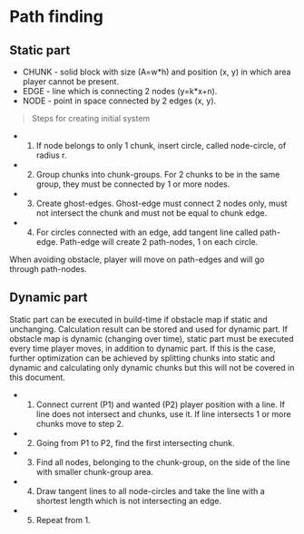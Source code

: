 # Path finding

## Static part

- CHUNK - solid block with size (A=w\*h) and position (x, y) in which area player cannot be present.
- EDGE - line which is connecting 2 nodes (y=k\*x+n).
- NODE - point in space connected by 2 edges (x, y).

> Steps for creating initial system

- 1. If node belongs to only 1 chunk, insert circle, called node-circle, of radius r.
- 2. Group chunks into chunk-groups. For 2 chunks to be in the same group, they must be connected by 1 or more nodes.
- 3. Create ghost-edges. Ghost-edge must connect 2 nodes only, must not intersect the chunk and must not be equal to chunk edge.
- 4. For circles connected with an edge, add tangent line called path-edge. Path-edge will create 2 path-nodes, 1 on each circle.

When avoiding obstacle, player will move on path-edges and will go through path-nodes.

## Dynamic part

Static part can be executed in build-time if obstacle map if static and unchanging. Calculation result can be stored and used for dynamic part. If obstacle map is dynamic (changing over time), static part must be executed every time player moves, in addition to dynamic part. If this is the case, further optimization can be achieved by splitting chunks into static and dynamic and calculating only dynamic chunks but this will not be covered in this document.

- 1. Connect current (P1) and wanted (P2) player position with a line. If line does not intersect and chunks, use it. If line intersects 1 or more chunks move to step 2.
- 2. Going from P1 to P2, find the first intersecting chunk.
- 3. Find all nodes, belonging to the chunk-group, on the side of the line with smaller chunk-group area.
- 4. Draw tangent lines to all node-circles and take the line with a shortest length which is not intersecting an edge.
- 5. Repeat from 1.
